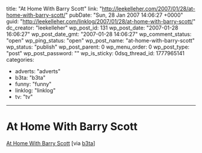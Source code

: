 title: "At Home With Barry Scott"
link: "http://leekelleher.com/2007/01/28/at-home-with-barry-scott/"
pubDate: "Sun, 28 Jan 2007 14:06:27 +0000"
guid: "http://leekelleher.com/linklog/2007/01/28/at-home-with-barry-scott/"
dc_creator: "leekelleher"
wp_post_id: 131
wp_post_date: "2007-01-28 16:06:27"
wp_post_date_gmt: "2007-01-28 14:06:27"
wp_comment_status: "open"
wp_ping_status: "open"
wp_post_name: "at-home-with-barry-scott"
wp_status: "publish"
wp_post_parent: 0
wp_menu_order: 0
wp_post_type: "post"
wp_post_password: ""
wp_is_sticky: 0dsq_thread_id: 1777965141
categories:
  - adverts: "adverts"
  - b3ta: "b3ta"
  - funny: "funny"
  - linklog: "linklog"
  - tv: "tv"

---

# At Home With Barry Scott

<a href="http://odeo.com/audio/6564083/view">At Home With Barry Scott</a> [via <a href="http://www.b3ta.com/newsletter/issue262/">b3ta</a>]